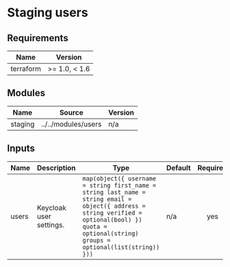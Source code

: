 # Staging users

<!-- BEGIN-TF-DOCS -->

## Requirements

| Name | Version |
|------|---------|
| terraform | >= 1.0, < 1.6 |

## Modules

| Name | Source | Version |
|------|--------|---------|
| staging | ../../modules/users | n/a |

## Inputs

| Name | Description | Type | Default | Required |
|------|-------------|------|---------|:--------:|
| users | Keycloak user settings. | ```map(object({ username = string first_name = string last_name = string email = object({ address = string verified = optional(bool) }) quota = optional(string) groups = optional(list(string)) }))``` | n/a | yes |

<!-- END-TF-DOCS ---->
